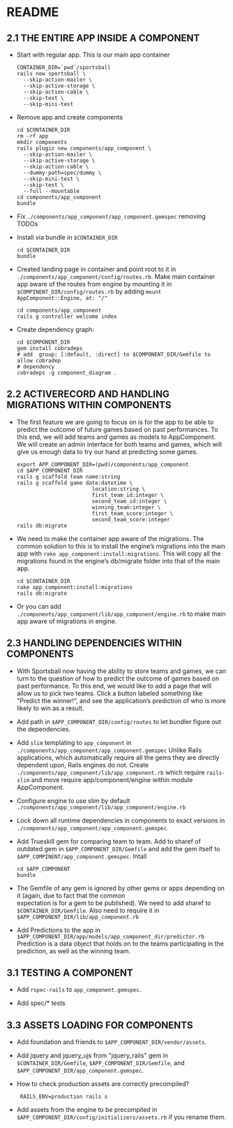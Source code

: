 # README

## 2.1 THE ENTIRE APP INSIDE A COMPONENT

* Start with regular app. This is our main app container

      CONTAINER_DIR=`pwd`/sportsball
      rails new sportsball \
        --skip-action-mailer \
        --skip-active-storage \
        --skip-action-cable \
        --skip-test \
        --skip-mini-test 

* Remove app and create components

      cd $CONTAINER_DIR
      rm -rf app
      mkdir components
      rails plugin new components/app_component \
        --skip-action-mailer \
        --skip-active-storage \
        --skip-action-cable \
        --dummy-path=spec/dummy \
        --skip-mini-test \
        --skip-test \
        --full --mountable
      cd components/app_component
      bundle
      
* Fix `./components/app_component/app_component.gemspec` removing TODOs
 
* Install via bundle in `$CONTAINER_DIR`
 
      cd $CONTAINER_DIR
      bundle

* Created landing page in container and point root to it in `./components/app_component/config/routes.rb`.
  Make main container app aware of the routes from engine by mounting it in 
  `$COMPINENT_DIR/config/routes.rb` by adding `mount AppComponent::Engine, at: "/"`


      cd components/app_component
      rails g controller welcome index 
       
* Create dependency graph:

      cd $COMPONENT_DIR
      gem install cobradeps
      # add  group: [:default, :direct] to $COMPONENT_DIR/Gemfile to allow cobradep
      # dependency
      cobradeps -g component_diagram .


## 2.2 ACTIVERECORD AND HANDLING MIGRATIONS WITHIN COMPONENTS

* The first feature we are going to focus on is for the app to be able to predict the outcome of future games 
  based on past performances. To this end, we will add teams and games as models to AppComponent. We will create 
  an admin interface for both teams and games, which will give us enough data to try our hand at predicting some games.

      export APP_COMPONENT_DIR=(pwd)/components/app_component
      cd $APP_COMPONENT_DIR
      rails g scaffold team name:string
      rails g scaffold game date:datetime \
                              location:string \
                              first_team_id:integer \
                              second_team_id:integer \
                              winning_team:integer \
                              first_team_score:integer \
                              second_team_score:integer
      rails db:migrate
      
* We need to make the container app aware of the migrations. The common solution to this is to install the engine’s 
  migrations into the main app with `rake app_component:install:migrations`. This will copy all the migrations found 
  in the engine’s db/migrate folder into that of the main app.

      cd $CONTAINER_DIR
      rake app_component:install:migrations
      rails db:migrate

* Or you can add `./components/app_component/lib/app_component/engine.rb` 
  to make main app aware of migrations in engine.


## 2.3 HANDLING DEPENDENCIES WITHIN COMPONENTS

* With Sportsball now having the ability to store teams and games, we can turn to the question of how to predict 
  the outcome of games based on past performance. To this end, we would like to add a page that will allow us to pick 
  two teams. Click a button labeled something like “Predict the winner!”, and see the application’s prediction of who 
  is more likely to win as a result.

* Add path in `$APP_COMPONENT_DIR/config/routes` to let bundler figure out the dependencies.

* Add `slim` templating to `app_component` in `./components/app_component/app_component.gemspec`
  Unlike Rails applications, which automatically require all the gems they are directly dependent upon, 
  Rails engines do not. Create `./components/app_component/lib/app_component.rb` which require `rails-slim`
  and move require app/component/engine within module AppComponent.

* Configure engine to use slim by default `./components/app_component/lib/app_component/engine.rb`

* Lock down all runtime dependencies in components to exact versions in `./components/app_component/app_component.gemspec`.

* Add Trueskill gem for comparing team to team. Add to sharef of outdated gem in `$APP_COMPONENT_DIR/Gemfile` and add
  the gem itself to `$APP_COMPINENT/app_component.gemspec`. Intall
  
      cd $APP_COMPONENT
      bundle

* The Gemfile of any gem is ignored by other gems or apps depending on it (again, due to fact that the common \
  expectation is for a gem to be published). We need to add sharef to `$CONTAINER_DIR/Gemfile`. Also need to require it
  in `$APP_COMPONENT_DIR/lib/app_component.rb`

* Add Predictions to the app in `$APP_COMPONENT_DIR/app/models/app_component_dir/predictor.rb`
  Prediction is a data object that holds on to the teams participating in the prediction, as well as the winning team.

## 3.1 TESTING A COMPONENT

* Add `rspec-rails` to `app_component.gemspec`.

* Add spec/* tests

## 3.3 ASSETS LOADING FOR COMPONENTS

* Add foundation and friends to `$APP_COMPONENT_DIR/vendor/assets`.

* Add jquery and jquery_ujs from "jquery_rails" gem in `$CONTAINER_DIR/Gemfile`, `$APP_COMPONENT_DIR/Gemfile`, and 
  `$APP_COMPONENT_DIR/app_component.gemspec`.
  
* How to check production assets are correctly precompiled?
  
       RAILS_ENV=production rails s
       
* Add assets from the engine to be precompiled in `$APP_COMPONENT_DIR/config/initializers/assets.rb` if you rename them.

